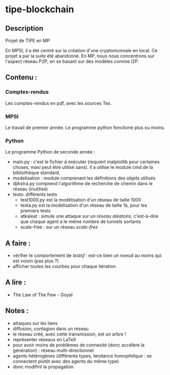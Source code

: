 # tipe-blockchain

## Description

Projet de TIPE en MP

En MPSI, il a été centré sur la création d'une cryptomonnaie en local. Ce projet a par la suite été abandonné.
En MP, nous nous concentrons sur l'aspect réseau P2P, en se basant sur des modèles comme I2P.

## Contenu :

### Comptes-rendus

Les comptes-rendus en pdf, avec les sources Tex.

### MPSI

Le travail de premier année. Le programme python fonctione plus ou moins.


### Python

Le programme Python de seconde année :
 * main.py : c'est le fichier à exécuter (requiert matplotlib pour certaines choses, masi peut être utilisé sans). Il a utilise le module cmd de la bibliothèque standard.
 * modelisation : module comprenant les définitions des objets utilisés
 * djikstra.py comprend l'algorithme de recherche de chemin dans le réseau (inutilisé)
 * tests: différents tests
    + test1000.py est la modélisation d'un réseau de taille 1000
    + testa.py est la modélisation d'un réseau de taille 1à, pour les premiers tests
    + atkaleat : simule une attaque sur un *réseau aléatoire*, c'est-à-dire que chaque agent a le même nombre de tunnels sortants
    + scale-free : sur un réseau *scale-free*


## A faire :

 * vérifier le comportement de *testsf* : est-ce bien un noeud au moins qui est voisin (pas plus ?)
 * afficher toutes les courbes pour chaque itération


## A lire :
 * The Law of The Few - Goyal

## Notes :

 * attaques sur les liens
 * diffusion, contagion dans un réseau
 * le réseau créé, avec cette transmission, est un arbre !
 * représenter réseaux en LaTeX
 * pour avoir moins de problèmes de connexité (donc accélère la génération) : réseau multi-directionnel
 * agents hétérogènes (différents types, tendance *homophilique* : se connectent plutôt avec des agents du même type)
 * donc modifint la propagation